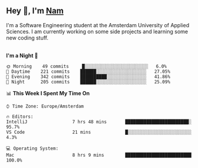 <h2>Hey 👋, I'm <a href="https://namtphan.github.io/">Nam</a></h2>
I'm a Software Engineering student at the Amsterdam University of Applied Sciences. I am currently working on some side projects and learning some new coding stuff.
<br/><br/>
<!-- Most used languages stats -->
<!-- [![Top Langs](https://github-readme-stats.vercel.app/api/top-langs/?username=namtphan&layout=compact)](https://github.com/namtphan2/github-readme-stats) -->
  
<!--START_SECTION:waka-->
**I'm a Night 🦉** 

```text
🌞 Morning    49 commits     █░░░░░░░░░░░░░░░░░░░░░░░░   6.0% 
🌆 Daytime    221 commits    ██████░░░░░░░░░░░░░░░░░░░   27.05% 
🌃 Evening    342 commits    ██████████░░░░░░░░░░░░░░░   41.86% 
🌙 Night      205 commits    ██████░░░░░░░░░░░░░░░░░░░   25.09%

```


📊 **This Week I Spent My Time On** 

```text
⌚︎ Time Zone: Europe/Amsterdam

🔥 Editors: 
IntelliJ                 7 hrs 48 mins       ████████████████████████░   95.7% 
VS Code                  21 mins             █░░░░░░░░░░░░░░░░░░░░░░░░   4.3%

💻 Operating System: 
Mac                      8 hrs 9 mins        █████████████████████████   100.0%

```


<!--END_SECTION:waka-->
